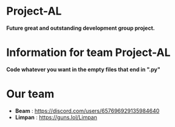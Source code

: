 # Project-AL

**Future great and outstanding development group project.**

# Information for team Project-AL

**Code whatever you want in the empty files that end in ".py"**

# Our team

- **Beam** : https://discord.com/users/657696929135984640
- **Limpan** : https://guns.lol/Limpan
